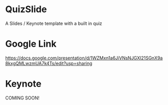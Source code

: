 # QuizSlide
A Slides / Keynote template with a built in quiz
# Google Link
https://docs.google.com/presentation/d/1WZMxn1a6JiVNsNJGXl21SGnX9a8kxgQMLwzmUA7k4Ts/edit?usp=sharing
# Keynote
COMING SOON!
